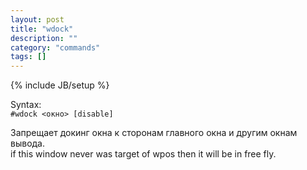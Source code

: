 ```yaml
---
layout: post
title: "wdock"
description: ""
category: "commands"
tags: []
---
```

{% include JB/setup %}

Syntax:  
`#wdock <окно> [disable]`

Запрещает докинг окна к сторонам главного окна и другим окнам вывода.  
if this window never was target of wpos then it will be in free fly.